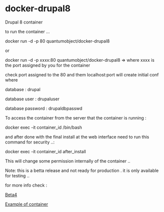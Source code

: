 docker-drupal8
==============

Drupal 8 container 

to run the container ...

  docker run -d -p 80 quantumobject/docker-drupal8
  
  or
  
  docker run -d -p xxxx:80 quantumobject/docker-drupal8   => where xxxx is the port assigned by you for the container 

check port assigned to the 80 and them localhost:port will create initial conf where

database : drupal

database user : drupaluser

database password : drupaldbpasswd

To access the container from the server that the container is running :

  docker exec -it container_id /bin/bash

and after done with the final install at the web interface need to run this command for security ..:

  docker exec -it container_id after_install

This will change some permission internally of the container .. 

Note: this is a betta release and not ready for production . it is only available for testing  ..

for more info check :

[Beta4](https://www.drupal.org/node/2394813)

[Example of container](http://www.quantumobject.com:49158/)
